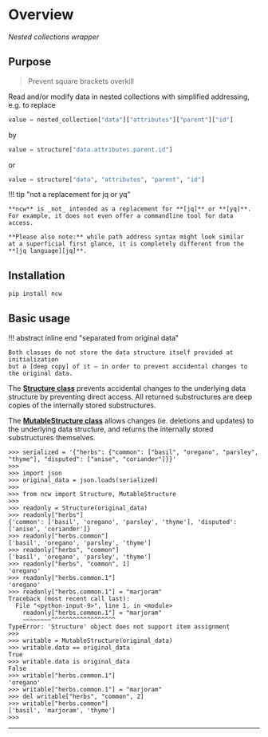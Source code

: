 # Overview

_Nested collections wrapper_


## Purpose

> Prevent square brackets overkill

Read and/or modify data in nested collections with simplified addressing,
e.g. to replace

``` python
value = nested_collection["data"]["attributes"]["parent"]["id"]
```

by

``` python
value = structure["data.attributes.parent.id"]
```

or

``` python
value = structure["data", "attributes", "parent", "id"]
```


!!! tip "not a replacement for jq or yq"

    **ncw** is _not_ intended as a replacement for **[jq]** or **[yq]**.
    For example, it does not even offer a commandline tool for data access.

    **Please also note:** while path address syntax might look similar
    at a superficial first glance, it is completely different from the
    **[jq language][jq]**.


## Installation

``` bash
pip install ncw
```


## Basic usage

!!! abstract inline end "separated from original data"

    Both classes do not store the data structure itself provided at initialization
    but a [deep copy] of it – in order to prevent accidental changes to the original data.

The **[Structure class]** prevents accidental changes to the underlying data structure
by preventing direct access.
All returned substructures are deep copies of the internally stored substructures.

The **[MutableStructure class]** allows changes (ie. deletions and updates)
to the underlying data structure, and returns the internally stored substructures themselves.



``` pycon
>>> serialized = '{"herbs": {"common": ["basil", "oregano", "parsley", "thyme"], "disputed": ["anise", "coriander"]}}'
>>>
>>> import json
>>> original_data = json.loads(serialized)
>>>
>>> from ncw import Structure, MutableStructure
>>>
>>> readonly = Structure(original_data)
>>> readonly["herbs"]
{'common': ['basil', 'oregano', 'parsley', 'thyme'], 'disputed': ['anise', 'coriander']}
>>> readonly["herbs.common"]
['basil', 'oregano', 'parsley', 'thyme']
>>> readonly["herbs", "common"]
['basil', 'oregano', 'parsley', 'thyme']
>>> readonly["herbs", "common", 1]
'oregano'
>>> readonly["herbs.common.1"]
'oregano'
>>> readonly["herbs.common.1"] = "marjoram"
Traceback (most recent call last):
  File "<python-input-9>", line 1, in <module>
    readonly["herbs.common.1"] = "marjoram"
    ~~~~~~~~^^^^^^^^^^^^^^^^^^
TypeError: 'Structure' object does not support item assignment
>>>
>>> writable = MutableStructure(original_data)
>>> writable.data == original_data
True
>>> writable.data is original_data
False
>>> writable["herbs.common.1"]
'oregano'
>>> writable["herbs.common.1"] = "marjoram"
>>> del writable["herbs", "common", 2]
>>> writable["herbs.common"]
['basil', 'marjoram', 'thyme']
>>>
```

* * *
[jq]: https://jqlang.org/
[yq]: https://github.com/kislyuk/yq
[deep copy]: https://docs.python.org/3/library/copy.html#copy.deepcopy
[Structure class]: 1-structure.md
[MutableStructure class]: 2-mutable-structure.md
